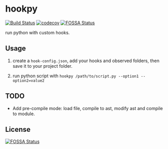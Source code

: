 # hookpy

[![Build Status](https://github.com/FindDefinition/hookpy/workflows/build/badge.svg)](https://github.com/FindDefinition/hookpy/actions?query=workflow%3Abuild)
[![codecov](https://codecov.io/gh/FindDefinition/hookpy/branch/master/graph/badge.svg?token=IO2ONI3AAL)](https://codecov.io/gh/FindDefinition/hookpy)
[![FOSSA Status](https://app.fossa.com/api/projects/git%2Bgithub.com%2FFindDefinition%2Fhookpy.svg?type=shield)](https://app.fossa.com/projects/git%2Bgithub.com%2FFindDefinition%2Fhookpy?ref=badge_shield)

run python with custom hooks.

## Usage

1. create a ```hook-config.json```, add your hooks and observed folders, then save it to your project folder.

2. run python script with ```hookpy /path/to/script.py --option1 --option2=value2```

## TODO

* Add pre-compile mode: load file, compile to ast, modify ast and compile to module.

## License
[![FOSSA Status](https://app.fossa.com/api/projects/git%2Bgithub.com%2FFindDefinition%2Fhookpy.svg?type=large)](https://app.fossa.com/projects/git%2Bgithub.com%2FFindDefinition%2Fhookpy?ref=badge_large)